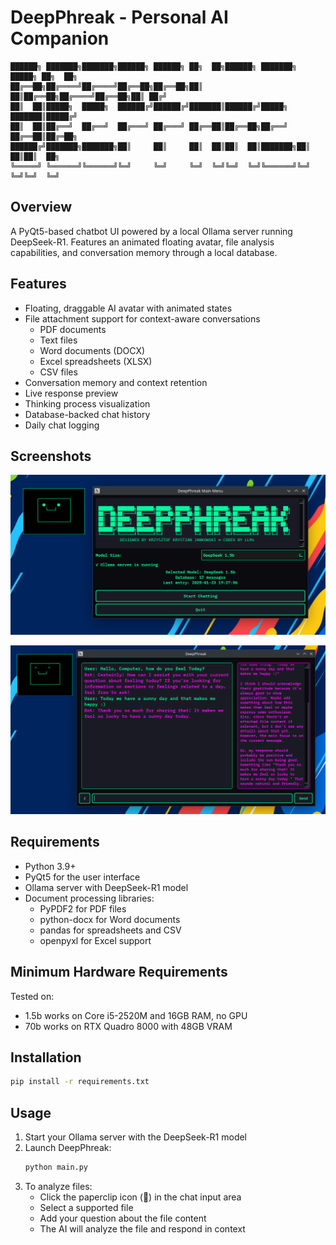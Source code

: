 # DeepPhreak - Personal AI Companion
```
██████╗ ███████╗███████╗██████╗ ██████╗ ██╗  ██╗██████╗ ███████╗ █████╗ ██╗  ██╗
██╔══██╗██╔════╝██╔════╝██╔══██╗██╔══██╗██║  ██║██╔══██╗██╔════╝██╔══██╗██║ ██╔╝
██║  ██║█████╗  █████╗  ██████╔╝██████╔╝███████║██████╔╝█████╗  ███████║█████╔╝ 
██║  ██║██╔══╝  ██╔══╝  ██╔═══╝ ██╔═══╝ ██╔══██║██╔══██╗██╔══╝  ██╔══██║██╔═██╗ 
██████╔╝███████╗███████╗██║     ██║     ██║  ██║██║  ██║███████╗██║  ██║██║  ██╗
╚═════╝ ╚══════╝╚══════╝╚═╝     ╚═╝     ╚═╝  ╚═╝╚═╝  ╚═╝╚══════╝╚═╝  ╚═╝╚═╝  ╚═╝
```

## Overview
A PyQt5-based chatbot UI powered by a local Ollama server running DeepSeek-R1. Features an animated floating avatar, file analysis capabilities, and conversation memory through a local database.

## Features
- Floating, draggable AI avatar with animated states
- File attachment support for context-aware conversations
  - PDF documents
  - Text files
  - Word documents (DOCX)
  - Excel spreadsheets (XLSX)
  - CSV files
- Conversation memory and context retention
- Live response preview
- Thinking process visualization
- Database-backed chat history
- Daily chat logging



## Screenshots

![Screenshot Main Menu](media/screen1.png)

![Screenshot Chat](media/screen2.png)

## Requirements
- Python 3.9+
- PyQt5 for the user interface
- Ollama server with DeepSeek-R1 model
- Document processing libraries:
  - PyPDF2 for PDF files
  - python-docx for Word documents
  - pandas for spreadsheets and CSV
  - openpyxl for Excel support

## Minimum Hardware Requirements
Tested on:
- 1.5b works on Core i5-2520M and 16GB RAM, no GPU
- 70b works on RTX Quadro 8000 with 48GB VRAM

## Installation
```bash
pip install -r requirements.txt
```

## Usage
1. Start your Ollama server with the DeepSeek-R1 model
2. Launch DeepPhreak:
   ```bash
   python main.py
   ```
3. To analyze files:
   - Click the paperclip icon (📎) in the chat input area
   - Select a supported file
   - Add your question about the file content
   - The AI will analyze the file and respond in context
